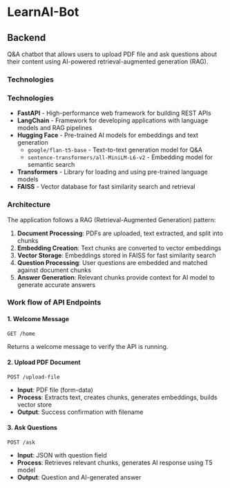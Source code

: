 # LearnAI-Bot

## Backend

Q&A chatbot that allows users to upload PDF file and ask questions about their content using AI-powered retrieval-augmented generation (RAG).

### Technologies

### Technologies

- **FastAPI** - High-performance web framework for building REST APIs
- **LangChain** - Framework for developing applications with language models and RAG pipelines
- **Hugging Face** - Pre-trained AI models for embeddings and text generation
  - `google/flan-t5-base` - Text-to-text generation model for Q&A
  - `sentence-transformers/all-MiniLM-L6-v2` - Embedding model for semantic search
- **Transformers** - Library for loading and using pre-trained language models
- **FAISS** - Vector database for fast similarity search and retrieval

### Architecture

The application follows a RAG (Retrieval-Augmented Generation) pattern:

1. **Document Processing**: PDFs are uploaded, text extracted, and split into chunks
2. **Embedding Creation**: Text chunks are converted to vector embeddings
3. **Vector Storage**: Embeddings stored in FAISS for fast similarity search
4. **Question Processing**: User questions are embedded and matched against document chunks
5. **Answer Generation**: Relevant chunks provide context for AI model to generate accurate answers

### Work flow of API Endpoints

#### 1. Welcome Message
```
GET /home
```
Returns a welcome message to verify the API is running.

#### 2. Upload PDF Document
```
POST /upload-file
```
- **Input**: PDF file (form-data)
- **Process**: Extracts text, creates chunks, generates embeddings, builds vector store
- **Output**: Success confirmation with filename

#### 3. Ask Questions
```
POST /ask
```
- **Input**: JSON with question field
- **Process**: Retrieves relevant chunks, generates AI response using T5 model
- **Output**: Question and AI-generated answer

